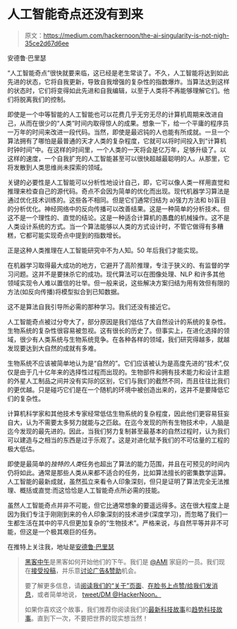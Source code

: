 # 人工智能奇点还没有到来

> 原文：<https://medium.com/hackernoon/the-ai-singularity-is-not-nigh-35ce2d67d6ee>

安德鲁·巴里瑟

“人工智能奇点”很快就要来临，这已经是老生常谈了。不久，人工智能将达到如此先进的状态，它将自我更新，导致自我增强的复杂性的指数爆炸。当算法达到这样的状态时，它们将变得如此先进和自我编辑，以至于人类将不再能够理解它们。他们将脱离我们的控制。

即使是一个中等智能的人工智能也可以花费几乎无穷无尽的计算机周期来改进自己，从而在很少的“人类”时间内取得惊人的成果。想象一下，给一个平庸的程序员一万年的时间来改进一段代码。当然，即使是最迟钝的人也能有所成就。一旦一个算法拥有了哪怕是最普通的天才人类的复杂程度，它就可以将时间投入到“计算机时钟时间”中。在这样的时间里，一个人类的一天将会是亿万年，足够升级了。以这样的速度，一个自我扩充的人工智能甚至可以很快超越最聪明的人。从那里，它将发散到人类思维尚未探索的领域。

关键的必要性是人工智能可以分析性地设计自己，即，它可以像人类一样用直觉和推理来检查自己的源代码。奇点不会因为简单的优化而出现。现代机器学习算法是通过优化技术训练的。这些各不相同。但是它们通常归结为 a)强力方法和 b)盲目的分析优化。神经网络中的反向传播可以改善结果。这是一种简单的分析技术。但这不是一个理性的、直觉的结论。这是一种适合计算机的愚蠢的机械操作。这不是人类设计系统的方式。当一个算法能够以人类的方式设计时，不管它做得有多糟糕，它都可能实现奇点中提到的指数增长。

正是这种人类推理在人工智能研究中不为人知。50 年后我们才能实现。

在机器学习取得最大成功的地方，它避开了高阶推理，专注于狭义的、有监督的学习问题。这并不是要抹杀它的成功。现代算法可以在图像处理、NLP 和许多其他领域实现令人难以置信的壮举。但一般来说，这些解决方案归结为用有效但有限的方法(如反向传播)将模型拟合到已知数据。

这不是算法自我引导所必需的那种学习。我们还没有接近它。

人工智能奇点被过分夸大了，部分原因是我们低估了大自然设计的系统的复杂性。生物系统的复杂性很容易被忽视。这有很长的历史了。但事实上，在进化选择的领域，很少有人类系统与生物系统竞争。在各种各样的领域，我们研究得越多，就越发现要达到大自然的成就有多难。

生物系统不应该被简单地认为是“自然的”。它们应该被认为是高度先进的“技术”,仅仅是由于几十亿年来的选择性过程而出现的。生物部件和拥有技术能力和设计主题的外星人工制品之间并没有实际的区别，它们与我们的截然不同，而且往往比我们的更优越。只是碰巧它们是在一个随机的环境中被创造出来的，这并不是要降低它们的复杂性。

计算机科学家和其他技术专家经常低估生物系统的复杂程度，因此他们更容易狂妄自大，认为不需要太多努力就能与之匹敌。在迄今发现的所有生物技术中，人脑是迄今发现的最先进的。因此，当我们努力复制甚至最基本的自然过程时，认为我们可以建造与之相当的东西是过于乐观了。这是对进化赋予我们的不可估量的工程的极大低估。

即使是最简单的*独特的人类*任务也超出了算法的能力范围，并且在可预见的时间内仍将如此。通常是那些人类从来都不适合的任务，比如算法擅长的密集数学运算。人工智能的最新成就，虽然孤立来看令人印象深刻，但只是证明了算法完全无法推理、概括或直觉:而这恰恰是人工智能奇点所必需的技能。

虽然人工智能奇点并非不可能，但它比通常想象的要遥远得多。这在很大程度上是因为我们专注于刚刚到来的令人印象深刻的技术进步(深度学习)，而忽略了我们一生都生活在其中的平凡但更加复杂的“生物技术”。严格来说，与自然平等并非不可能，但这是一个极其艰巨的任务。

在推特上关注我，地址是[安德鲁·巴里瑟](http://twitter.com/abarisser)

> [黑客中午](http://bit.ly/Hackernoon)是黑客如何开始他们的下午。我们是 [@AMI](http://bit.ly/atAMIatAMI) 家庭的一员。我们现在[接受投稿](http://bit.ly/hackernoonsubmission)，并乐意[讨论广告&赞助](mailto:partners@amipublications.com)机会。
> 
> 要了解更多信息，请[阅读我们的“关于”页面](https://goo.gl/4ofytp)、[在脸书上点赞/给我们发消息](http://bit.ly/HackernoonFB)，或者简单地说， [tweet/DM @HackerNoon。](https://goo.gl/k7XYbx)
> 
> 如果你喜欢这个故事，我们推荐你阅读我们的[最新科技故事](http://bit.ly/hackernoonlatestt)和[趋势科技故事](https://hackernoon.com/trending)。直到下一次，不要把世界的现实想当然！
